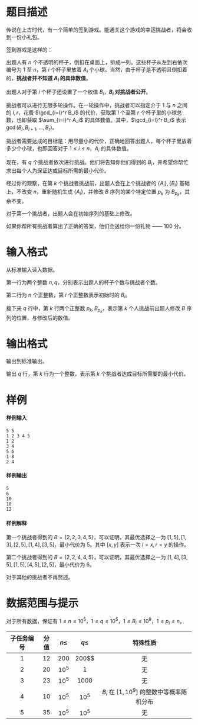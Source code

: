 
# 题目描述

传说在上古时代，有一个简单的签到游戏。能通关这个游戏的幸运挑战者，将会收到一份小礼包。

签到游戏是这样的：

出题人有 $n$ 个不透明的杯子，倒扣在桌面上，排成一列。这些杯子从左到右依次编号为 $1$ 至 $n$，第 $i$ 个杯子里放着 $A_i$ 个小球。当然，由于杯子是不透明且倒扣着的，**挑战者并不知道 $A_i$ 的具体数值**。

出题人对于第 $i$ 个杯子还设置了一个权值 $B_i$，**$B_i$ 对挑战者公开**。

挑战者可以进行无限多轮操作。在一轮操作中，挑战者可以指定介于 $1$ 与 $n$ 之间的 $l,r$，花费 $\gcd_{i=l}^r B_i$ 的代价，获取第 $l$ 个至第 $r$ 个杯子里的小球总数，也即获取 $\sum_{i=l}^r A_i$ 的具体数值。其中，$\gcd_{i=l}^r B_i$ 表示 $\gcd(B_l,B_{l+1},\dots,B_r)$。

挑战者需要达成的目标是：用尽量小的代价，正确地回答出题人，每个杯子里放着多少个小球，也即回答对于 $1\leq i\leq n$，$A_i$ 的具体数值。

现在，有 $q$ 个挑战者依次进行挑战。他们将告知你他们得到的 $B_i$，并希望你帮忙求出每个人为保证达成目标所需的最小代价。

经过你的观察，在第 $k$ 个挑战者挑战前，出题人会在上个挑战者的 $\{A_i\},\{B_i\}$ 基础上，不改变 $n$，重新随机生成 $\{A_i\}$，并修改 $B$ 序列的某个特定位置 $p_k$ 为 $B_{p_k}$，其余不变。

对于第一个挑战者，出题人会在初始序列的基础上修改。

如果你帮所有挑战者算出了正确的答案，他们会送给你一份礼物 —— 100 分。

# 输入格式

从标准输入读入数据。

第一行为两个整数 $n,q$，分别表示出题人的杯子个数与挑战者个数。

第二行为 $n$ 个正整数，第 $i$ 个正整数表示初始时的 $B_i$。

接下来 $q$ 行中，第 $k$ 行两个正整数 $p_k,B_{p_k}$，表示第 $k$ 个人挑战前出题人修改 $B$ 序列的位置，与修改后的数值。

# 输出格式

输出到标准输出。

输出 $q$ 行，第 $k$ 行为一个整数，表示第 $k$ 个挑战者达成目标所需要的最小代价。

# 样例

#### 样例输入

```plain
5 5
1 2 3 4 5
1 2
3 4
5 6
1 8
2 4
```

#### 样例输出

```plain
5
6
10
10
12
```

#### 样例解释

第一个挑战者得到的 $B=\{2,2,3,4,5\}$，可以证明，其最优选择之一为 $[1,5],[1,3],[2,5],[1,4],[3,5]$，最小代价为 $5$。其中 $[x,y]$ 表示一次 $l=x,r=y$ 的操作。

第二个挑战者得到的 $B=\{2,2,4,4,5\}$，可以证明，其最优选择之一为 $[1,4],[3,5],[1,5],[4,5],[2,5]$，最小代价为 $6$。

对于其他的挑战者不再赘述。

# 数据范围与提示

对于所有数据，保证有 $1\leq n\leq 10^5$，$1\leq q\leq 10^5$，$1\leq B_i\leq 10^9$，$1\leq p_i\leq n$。

| 子任务编号 | 分值 | $n\leq$ | $q\leq$ | 特殊性质 |
|:--------:|:---:|:--------:|:------:|:-------:|
|1|12|$200$|$200$$$|无|
|2|20|$10^5$|$1$|无|
|3|23|$10^5$|$1000$|无|
|4|10|$10^5$|$10^5$|$B_i$ 在 $[1,10^9]$ 的整数中等概率随机分布|
|5|35|$10^5$|$10^5$|无|

